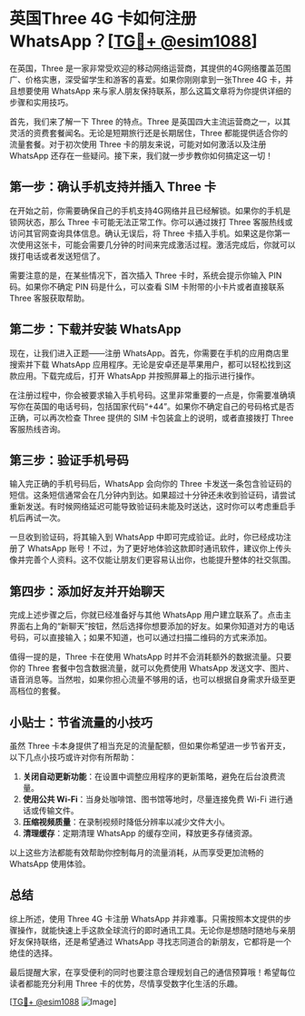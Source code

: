 # 英国Three 4G 卡如何注册 WhatsApp？[[TG💪+ @esim1088](https://t.me/s/esim1088)]

在英国，Three 是一家非常受欢迎的移动网络运营商，其提供的4G网络覆盖范围广、价格实惠，深受留学生和游客的喜爱。如果你刚刚拿到一张Three 4G 卡，并且想要使用 WhatsApp 来与家人朋友保持联系，那么这篇文章将为你提供详细的步骤和实用技巧。

首先，我们来了解一下 Three 的特点。Three 是英国四大主流运营商之一，以其灵活的资费套餐闻名。无论是短期旅行还是长期居住，Three 都能提供适合你的流量套餐。对于初次使用 Three 卡的朋友来说，可能对如何激活以及注册 WhatsApp 还存在一些疑问。接下来，我们就一步步教你如何搞定这一切！

## 第一步：确认手机支持并插入 Three 卡

在开始之前，你需要确保自己的手机支持4G网络并且已经解锁。如果你的手机是锁网状态，那么 Three 卡可能无法正常工作。你可以通过拨打 Three 客服热线或访问其官网查询具体信息。确认无误后，将 Three 卡插入手机。如果这是你第一次使用这张卡，可能会需要几分钟的时间来完成激活过程。激活完成后，你就可以拨打电话或者发送短信了。

需要注意的是，在某些情况下，首次插入 Three 卡时，系统会提示你输入 PIN 码。如果你不确定 PIN 码是什么，可以查看 SIM 卡附带的小卡片或者直接联系 Three 客服获取帮助。

## 第二步：下载并安装 WhatsApp

现在，让我们进入正题——注册 WhatsApp。首先，你需要在手机的应用商店里搜索并下载 WhatsApp 应用程序。无论是安卓还是苹果用户，都可以轻松找到这款应用。下载完成后，打开 WhatsApp 并按照屏幕上的指示进行操作。

在注册过程中，你会被要求输入手机号码。这里非常重要的一点是，你需要准确填写你在英国的电话号码，包括国家代码“+44”。如果你不确定自己的号码格式是否正确，可以再次检查 Three 提供的 SIM 卡包装盒上的说明，或者直接拨打 Three 客服热线咨询。

## 第三步：验证手机号码

输入完正确的手机号码后，WhatsApp 会向你的 Three 卡发送一条包含验证码的短信。这条短信通常会在几分钟内到达。如果超过十分钟还未收到验证码，请尝试重新发送。有时候网络延迟可能导致验证码未能及时送达，这时你可以考虑重启手机后再试一次。

一旦收到验证码，将其输入到 WhatsApp 中即可完成验证。此时，你已经成功注册了 WhatsApp 账号！不过，为了更好地体验这款即时通讯软件，建议你上传头像并完善个人资料。这不仅能让朋友们更容易认出你，也能提升整体的社交氛围。

## 第四步：添加好友并开始聊天

完成上述步骤之后，你就已经准备好与其他 WhatsApp 用户建立联系了。点击主界面右上角的“新聊天”按钮，然后选择你想要添加的好友。如果你知道对方的电话号码，可以直接输入；如果不知道，也可以通过扫描二维码的方式来添加。

值得一提的是，Three 卡在使用 WhatsApp 时并不会消耗额外的数据流量。只要你的 Three 套餐中包含数据流量，就可以免费使用 WhatsApp 发送文字、图片、语音消息等。当然啦，如果你担心流量不够用的话，也可以根据自身需求升级至更高档位的套餐。

## 小贴士：节省流量的小技巧

虽然 Three 卡本身提供了相当充足的流量配额，但如果你希望进一步节省开支，以下几点小技巧或许对你有所帮助：

1. **关闭自动更新功能**：在设置中调整应用程序的更新策略，避免在后台浪费流量。
2. **使用公共 Wi-Fi**：当身处咖啡馆、图书馆等地时，尽量连接免费 Wi-Fi 进行通话或传输文件。
3. **压缩视频质量**：在录制视频时降低分辨率以减少文件大小。
4. **清理缓存**：定期清理 WhatsApp 的缓存空间，释放更多存储资源。

以上这些方法都能有效帮助你控制每月的流量消耗，从而享受更加流畅的 WhatsApp 使用体验。

## 总结

综上所述，使用 Three 4G 卡注册 WhatsApp 并非难事。只需按照本文提供的步骤操作，就能快速上手这款全球流行的即时通讯工具。无论你是想随时随地与亲朋好友保持联络，还是希望通过 WhatsApp 寻找志同道合的新朋友，它都将是一个绝佳的选择。

最后提醒大家，在享受便利的同时也要注意合理规划自己的通信预算哦！希望每位读者都能充分利用 Three 卡的优势，尽情享受数字化生活的乐趣。

[[TG💪+ @esim1088](https://t.me/s/esim1088) ![Image](https://i.postimg.cc/4NQfJmqS/Snipaste-2025-05-13-00-14-12.png)]